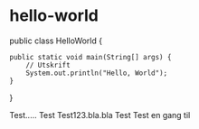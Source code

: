 # hello-world

public class HelloWorld {

    public static void main(String[] args) {
        // Utskrift
        System.out.println("Hello, World");
    }

}

Test.....
Test
Test123.bla.bla
Test
Test en gang til
